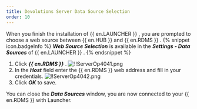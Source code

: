 ```yaml
---
title: Devolutions Server Data Source Selection
order: 10
---
```

When you finish the installation of {{ en.LAUNCHER }} , you are prompted to choose a web source between {{ en.HUB }} and {{ en.RDMS }} . 
{% snippet icon.badgeInfo %} 
***Web Source Selection*** is available in the ***Settings - Data Sources*** of {{ en.LAUNCHER }} . 
{% endsnippet %}
 
1. Click ***{{ en.RDMS }}*** . 
![!!ServerOp4041.png](https://webdevolutions.azureedge.net/docs/en/server/ServerOp4041.png) 
1. In the ***Host*** field enter the {{ en.RDMS }} web address and fill in your credentials. 
![!!ServerOp4042.png](https://webdevolutions.azureedge.net/docs/en/server/ServerOp4042.png) 
1. Click ***OK*** to save.  

You can close the ***Data Sources*** window, you are now connected to your {{ en.RDMS }} with Launcher. 

